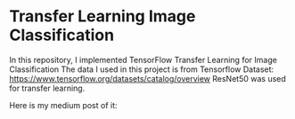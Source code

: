 # Transfer Learning Image Classification

In this repository, I implemented TensorFlow Transfer Learning for Image Classification
The data I used in this project is from Tensorflow Dataset: https://www.tensorflow.org/datasets/catalog/overview
ResNet50 was used for transfer learning.

Here is my medium post of it: 
